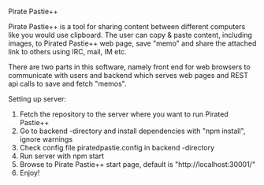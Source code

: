 Pirate Pastie++ 

Pirate Pastie++ is a tool for sharing content between different computers 
like you would use clipboard. The user can copy & paste content, including images, 
to Pirated Pastie++ web page, save "memo" and share the attached link to
others using IRC, mail, IM etc.

There are two parts in this software, namely front end for web browsers to
communicate with users and backend which serves web pages and 
REST api calls to save and fetch "memos".

Setting up server:
1. Fetch the repository to the server where you want to run Pirated Pastie++
2. Go to backend -directory and install dependencies with "npm install", ignore warnings
3. Check config file piratedpastie.config in backend -directory
4. Run server with npm start
5. Browse to Pirate Pastie++ start page, default is "http://localhost:30001/"
6. Enjoy!

